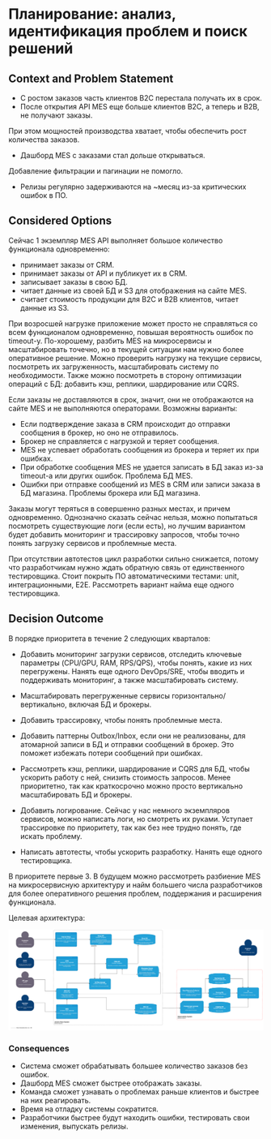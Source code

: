 # Планирование: анализ, идентификация проблем и поиск решений

## Context and Problem Statement

- С ростом заказов часть клиентов B2C перестала получать их в срок.
- После открытия API MES еще больше клиентов B2C, а теперь и B2B, не получают заказы.

При этом мощностей производства хватает, чтобы обеспечить рост количества заказов.

- Дашборд MES с заказами стал дольше открываться.

Добавление фильтрации и пагинации не помогло.

- Релизы регулярно задерживаются на ~месяц из-за критических ошибок в ПО.

## Considered Options

Сейчас 1 экземпляр MES API выполняет большое количество функционала одновременно:

- принимает заказы от CRM.
- принимает заказы от API и публикует их в CRM.
- записывает заказы в свою БД.
- читает данные из своей БД и S3 для отображения на сайте MES.
- считает стоимость продукции для B2C и B2B клиентов, читает данные из S3.

При возросшей нагрузке приложение может просто не справляться со всем функционалом одновременно, повышая вероятность
ошибок по timeout-у. По-хорошему, разбить MES на микросервисы и масштабировать точечно, но в текущей ситуации нам
нужно более оперативное решение. Можно проверить нагрузку на текущие сервисы, посмотреть их загруженность,
масштабировать систему по необходимости. Также можно посмотреть в сторону оптимизации операций с БД: добавить кэш,
реплики, шардирование или CQRS.

Если заказы не доставляются в срок, значит, они не отображаются на сайте MES и не выполняются операторами. Возможны
варианты:

- Если подтверждение заказа в CRM происходит до отправки сообщения в брокер, но оно не отправилось.
- Брокер не справляется с нагрузкой и теряет сообщения.
- MES не успевает обработать сообщения из брокера и теряет их при ошибках.
- При обработке сообщения MES не удается записать в БД заказ из-за timeout-а или других ошибок. Проблема БД MES.
- Ошибки при отправке сообщений из MES в CRM или записи заказа в БД магазина. Проблемы брокера или БД магазина.

Заказы могут теряться в совершенно разных местах, и причем одновременно.
Однозначно сказать сейчас нельзя, можно попытаться посмотреть существующие логи (если есть), но лучшим вариантом
будет добавить мониторинг и трассировку запросов, чтобы точно понять загрузку сервисов и проблемные места.

При отсутствии автотестов цикл разработки сильно снижается, потому что разработчикам нужно ждать обратную связь от
единственного тестировщика. Стоит покрыть ПО автоматическими тестами: unit, интеграционными, E2E. Рассмотреть вариант
найма еще одного тестировщика.

## Decision Outcome

В порядке приоритета в течение 2 следующих кварталов:

- Добавить мониторинг загрузки сервисов, отследить ключевые параметры (CPU/GPU, RAM, RPS/QPS), чтобы понять, какие
  из них перегружены.
  Нанять еще одного DevOps/SRE, чтобы вводить и поддерживать мониторинг, а также масштабировать систему.

- Масштабировать перегруженные сервисы горизонтально/вертикально, включая БД и брокеры.

- Добавить трассировку, чтобы понять проблемные места.

- Добавить паттерны Outbox/Inbox, если они не реализованы, для атомарной записи в БД и отправки сообщений в
  брокер. Это поможет избежать потери сообщений при ошибках.

- Рассмотреть кэш, реплики, шардирование и CQRS для БД, чтобы ускорить работу с ней, снизить стоимость запросов. Менее
  приоритетно, так как краткосрочно можно просто вертикально масштабировать БД и брокеры.

- Добавить логирование. Сейчас у нас немного экземпляров сервисов, можно написать логи, но смотреть их руками. Уступает
  трассировке по приоритету, так как без нее трудно понять, где искать проблему.

- Написать автотесты, чтобы ускорить разработку. Нанять еще одного тестировщика.

В приоритете первые 3.
В будущем можно рассмотреть разбиение MES на микросервисную архитектуру и найм большего числа разработчиков для более
оперативного решения проблем, поддержания и расширения функционала.

Целевая архитектура:

<img src="../diagrams/to_be/containers.drawio.svg" alt="C4 диаграмма контейнеров To Be архитектуры"/>

### Consequences

- Система сможет обрабатывать большее количество заказов без ошибок.
- Дашборд MES сможет быстрее отображать заказы.
- Команда сможет узнавать о проблемах раньше клиентов и быстрее на них реагировать.
- Время на отладку системы сократится.
- Разработчики быстрее будут находить ошибки, тестировать свои изменения, выпускать релизы.
